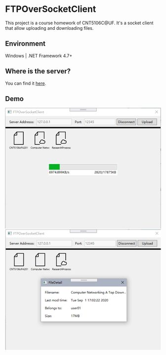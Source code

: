 # FTPOverSocketClient
This project is a course homework of CNT5106C@UF. It's a socket client that allow uploading and downloading files.
## Environment
Windows | .NET Framework 4.7+
## Where is the server?
You can find it [here](https://github.com/JuiceW/FTPOverSocketServer).
## Demo
![](https://github.com/GuozhiWang1997/FTPOverSocketClient/blob/master/demo.png)
![](https://github.com/GuozhiWang1997/FTPOverSocketClient/blob/master/demo2.png)
